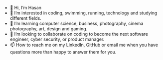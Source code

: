 - 👋 Hi, I’m Hasan
- 👀 I’m interested in coding, swimming, running, technology and studying different fields.
- 🌱 I’m learning computer science, business, photography, cinema photography, art, design and gaming.
- 💞️ I’m looking to collaborate on coding to become the next software engineer, cyber security, or product manager.
- 📫 How to reach me on my LinkedIn, GitHub or email me when you have questions more than happy to answer them for you. 

<!---
WOWEVERYTHING12/WOWEVERYTHING12 is a ✨ special ✨ repository because its `README.md` (this file) appears on your GitHub profile.
You can click the Preview link to take a look at your changes.
--->

